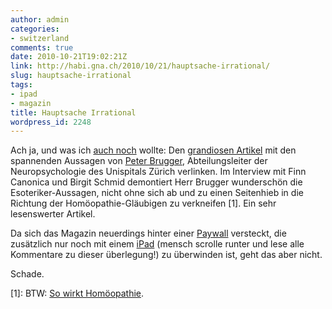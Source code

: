 ```yaml
---
author: admin
categories:
- switzerland
comments: true
date: 2010-10-21T19:02:21Z
link: http://habi.gna.ch/2010/10/21/hauptsache-irrational/
slug: hauptsache-irrational
tags:
- ipad
- magazin
title: Hauptsache Irrational
wordpress_id: 2248
---
```


Ach ja, und was ich [auch noch](http://habi.gna.ch/2010/10/21/vor-die-tr/) wollte: Den [grandiosen Artikel](http://dasmagazin.ch/index.php/hauptsache-irrational/) mit den spannenden Aussagen von [Peter Brugger](http://www.neuroscience.ethz.ch/research/neural_basis/brugger_p), Abteilungsleiter der Neuropsychologie des Unispitals Zürich verlinken. Im Interview mit Finn Canonica und Birgit Schmid demontiert Herr Brugger wunderschön die Esoteriker-Aussagen, nicht ohne sich ab und zu einen Seitenhieb in die Richtung der Homöopathie-Gläubigen zu verkneifen [1]. Ein sehr lesenswerter Artikel.




Da sich das Magazin neuerdings hinter einer [Paywall](http://en.wikipedia.org/wiki/Paywall) versteckt, die zusätzlich nur noch mit einem [iPad](http://dasmagazin.ch/index.php/das-magazin-auf-ipad/) (mensch scrolle runter und lese alle Kommentare zu dieser überlegung!) zu überwinden ist, geht das aber nicht.




Schade.




[1]: BTW: [So wirkt Homöopathie](http://www.howdoeshomeopathywork.com/).



